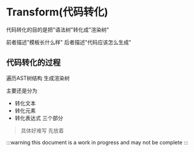 # Transform(代码转化)

代码转化的目的是把"语法树"转化成"渲染树"

前者描述"模板长什么样" 后者描述"代码应该怎么生成"

## 代码转化的过程

遍历AST树结构 生成渲染树

主要还是分为
* 转化文本
* 转化元素
* 转化表达式
三个部分

> 具体好难写 先放着

:::warning
this document is a work in progress and may not be complete
:::


